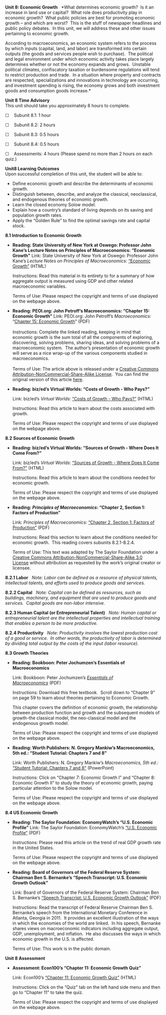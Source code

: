 **Unit 8: Economic Growth** <span id="8"></span> 
*What determines economic growth?  Is it an increase in land use or
capital?  What role does productivity play in economic growth?  What
public policies are best for promoting economic growth – and which are
worst?  This is the stuff of newspaper headlines and public policy
debates.  In this unit, we will address these and other issues
pertaining to economic growth.  
  
 According to macroeconomics, an economic system refers to the process
by which inputs (capital, land, and labor) are transformed into certain
outputs (the goods and services people wish to purchase).  The political
and legal environment under which economic activity takes place largely
determines whether or not the economy expands and grows.  Unstable
political climates, confiscatory taxation or burdensome regulations will
tend to restrict production and trade.  In a situation where property
and contracts are respected, specializations and innovations in
technology are occurring, and investment spending is rising, the economy
grows and both investment goods and consumption goods increase.*

**Unit 8 Time Advisory**  
This unit should take you approximately 8 hours to complete.  
  
 ☐    Subunit 8.1: 1 hour  
  
 ☐    Subunit 8.2: 2 hours  
  
 ☐    Subunit 8.3: 0.5 hours  
  
 ☐    Subunit 8.4: 0.5 hours  
  
 ☐    Assessments: 4 hours (Please spend no more than 2 hours on each
quiz.)

**Unit8 Learning Outcomes**  
Upon successful completion of this unit, the student will be able to:
-   Define economic growth and describe the determinants of economic
    growth.
-   Distinguish between, describe, and analyze the classical,
    neoclassical, and endogenous theories of economic growth.
-   Learn the closed economy Solow model.
-   Explain how a country’s standard of living depends on its saving and
    population growth rates.
-   Apply the “Golden Rule” to find the optimal savings rate and capital
    stock.

**8.1 Introduction to Economic Growth** <span id="8.1"></span> 
-   **Reading: State University of New York at Oswego: Professor John
    Kane’s Lecture Notes on Principles of Macroeconomics: “Economic
    Growth”**
    Link: State University of New York at Oswego: Professor John Kane’s
    *Lecture Notes on* *Principles of Macroeconomics*: [“Economic
    Growth”](http://www.oswego.edu/~economic/eco200/chap17.htm) (HTML)  
      
     Instructions: Read this material in its entirety to for a summary
    of how aggregate output is measured using GDP and other related
    macroeconomic variables.  
      
     Terms of Use: Please respect the copyright and terms of use
    displayed on the webpage above.

-   **Reading: PEOI.org: John Petroff’s Macroeconomics: “Chapter 15:
    Economic Growth”**
    Link: PEOI.org: John Petroff’s *Macroeconomics:* “[Chapter 15:
    Economic
    Growth](https://resources.saylor.org/archived/wp-content/uploads/2012/06/Chapter-15-Economic-Growth-Petroff.pdf)”
    (PDF)  
        
     Instructions: Complete the linked reading, keeping in mind that
    economic growth is the sum total of all the components of exploring,
    discovering, solving problems, sharing ideas, and solving problems
    of a macroeconomic system.  The author’s presentation of economic
    growth will serve as a nice wrap-up of the various components
    studied in macroeconomics.  
        
     Terms of Use: The article above is released under a [Creative
    Commons Attribution-NonCommercial-Share-Alike
    License](http://creativecommons.org/licenses/by-nc-sa/3.0/deed.en). 
    You can find the original version of this
    article [here](http://www.peoi.org/Courses/Coursestu/mac/fram15.html).

-   **Reading: biz/ed’s Virtual Worlds: “Costs of Growth - Who Pays?”**

    Link: biz/ed’s *Virtual Worlds*: [“Costs of Growth - Who
    Pays?”](http://www.bized.co.uk/virtual/economy/policy/outcomes/gdp/growth2.htm) (HTML)  
      
     Instructions: Read this article to learn about the costs associated
    with growth.  
      
     Terms of Use: Please respect the copyright and terms of use
    displayed on the webpage above.

**8.2 Sources of Economic Growth** <span id="8.2"></span> 
-   **Reading: biz/ed’s Virtual Worlds: “Sources of Growth - Where Does
    It Come From?”**

    Link: biz/ed’s *Virtual Worlds*: [“Sources of Growth - Where Does It
    Come
    From?”](http://www.bized.co.uk/virtual/economy/policy/outcomes/gdp/growth3.htm) (HTML)  
      
     Instructions: Read this article to learn about the conditions
    needed for economic growth.  
      
     Terms of Use: Please respect the copyright and terms of use
    displayed on the webpage above.

-   **Reading: *Principles of Macroeconomics*: “Chapter 2, Section 1:
    Factors of Production”**

    Link: *Principles of Macroeconomics:* [“Chapter 2, Section 1:
    Factors of
    Production”](https://resources.saylor.org/archived/textbooks/Principles%20of%20Macroeconomics.pdf) (PDF)  
      
     Instructions: Read this section to learn about the conditions
    needed for economic growth.  This reading covers subunits
    8.2.1-8.2.4.  
      
     Terms of Use: This text was adapted by The Saylor Foundation under
    a [Creative Commons Attribution-NonCommercial-Share-Alike 3.0
    License](http://creativecommons.org/licenses/by-nc-sa/3.0/) without
    attribution as requested by the work’s original creator or licensee.

    <span
    style="font-size: 10pt; font-family: Calibri, sans-serif; background-position: initial initial; background-repeat: initial initial;"></span>

**8.2.1 Labor** <span id="8.2.1"></span> 
*Note: Labor can be defined as a resource of physical talents,
intellectual talents, and efforts used to produce goods and services.*

**8.2.2 Capital** <span id="8.2.2"></span> 
*Note: Capital can be defined as resources, such as buildings,
machinery, and equipment that are used to produce goods and services.
 Capital goods are non-labor intensive.*

**8.2.3 Human Capital (or Entrepreneurial Talent)** <span
id="8.2.3"></span> 
*Note: Human capital or entrepreneurial talent are the intellectual
properties and intellectual training that enables a person to be more
productive.*

**8.2.4 Productivity** <span id="8.2.4"></span> 
*Note: Productivity involves the lowest production cost of a good or
service.  In other words, the productivity of labor is determined by
dividing total output by the costs of the input (labor resource).*

**8.3 Growth Theories** <span id="8.3"></span> 
-   **Reading: Bookboon: Peter Jochumzen’s Essentials of
    Macroeconomics**

    Link: Bookboon: Peter Jochumzen’s *[Essentials of
    Macroeconomics](http://bookboon.com/us/textbooks/economics/macroeconimics-uk)* (PDF)  
      
     Instructions: Download this free textbook.  Scroll down to “Chapter
    9” on page 59 to learn about theories pertaining to Economic
    Growth.  
      
     This chapter covers the definition of economic growth, the
    relationship between production function and growth and the
    subsequent models of growth-the classical model, the neo-classical
    model and the endogenous growth model.  
      
     Terms of Use: Please respect the copyright and terms of use
    displayed on the webpage above.

-   **Reading: Worth Publishers: N. Gregory Mankiw’s Macroeconomics, 5th
    ed.: “Student Tutorial: Chapters 7 and 8”**

    Link: Worth Publishers: N. Gregory Mankiw’s *Macroeconomics, 5th
    ed.*: [“Student Tutorial: Chapters 7 and
    8”](http://bcs.worthpublishers.com/mankiw5/pages/bcs-main.asp?v=category&s=00080&n=01000&i=01080.01&o=)
    (PowerPoint)  
      
     Instructions: Click on “Chapter 7: Economic Growth I” and “Chapter
    8: Economic Growth II” to study the theory of economic growth,
    paying particular attention to the Solow model.  
      
     Terms of Use: Please respect the copyright and terms of use
    displayed on the webpage above.

**8.4 US Economic Growth** <span id="8.4"></span> 
-   **Reading: The Saylor Foundation: EconomyWatch’s “U.S. Economic
    Profile”**
    Link: The Saylor Foundation: EconomyWatch’s [“U.S. Economic
    Profile”](https://resources.saylor.org/archived/wp-content/uploads/2012/07/US-Economy-Profile.pdf) (PDF)  
      
     Instructions: Please read this article on the trend of real GDP
    growth rate in the United States.  
      
     Terms of Use: Please respect the copyright and terms of use
    displayed on the webpage above.

-   **Reading: Board of Governors of the Federal Reserve System:
    Chairman Ben S. Bernanke’s “Speech Transcript: U.S. Economic Growth
    Outlook”**

    Link: Board of Governors of the Federal Reserve System: Chairman Ben
    S. Bernanke’s [“Speech Transcript: U.S. Economic Growth
    Outlook”](https://resources.saylor.org/archived/wp-content/uploads/2012/07/US-Economic-Outlook-Bernanke.pdf) (PDF)  
      
     Instructions: Read the transcript of Federal Reserve Chairman Ben
    S. Bernanke’s speech from the International Monetary Conference in
    Atlanta, Georgia in 2011.  It provides an excellent illustration of
    the ways in which the economies of the world are linked.  In his
    speech, Bernanke shares views on macroeconomic indicators including
    aggregate output, GDP, unemployment, and inflation.  He also
    discusses the ways in which economic growth in the U.S. is
    affected.  
      
     Terms of Use: This work is in the public domain.

**Unit 8 Assessment** <span id="8.5"></span> 
-   **Assessment: Econ100’s “Chapter 11: Economic Growth Quiz”**

    Link: Econ100’s [“Chapter 11: Economic Growth
    Quiz”](http://www.econ100.com/usa/mac5e/index.html) (HTML)  
      
     Instructions: Click on the “Quiz” tab on the left hand side menu
    and then go to “Chapter 11” to take the quiz.  
      
     Terms of Use: Please respect the copyright and terms of use
    displayed on the webpage above.


